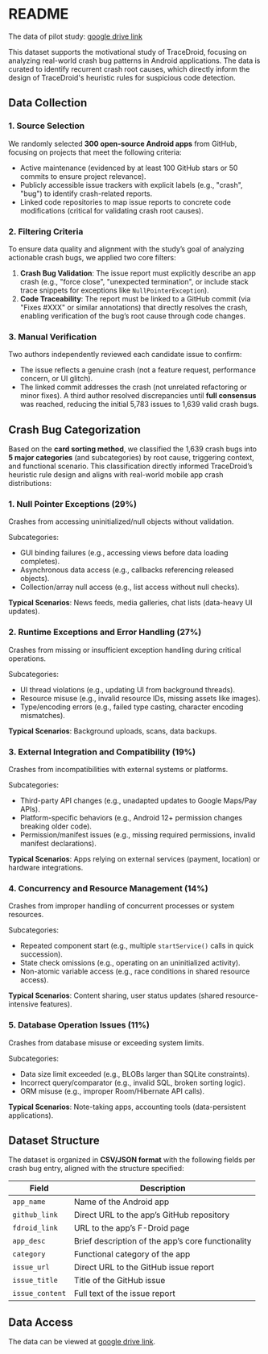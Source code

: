 # README

The data of pilot study: [google drive link](https://drive.google.com/file/d/19o99vec36Z4VFzwBGJ_iLlY30cccMFqs/view?usp=sharing)

This dataset supports the motivational study of TraceDroid, focusing on analyzing real-world crash bug patterns in Android applications. The data is curated to identify recurrent crash root causes, which directly inform the design of TraceDroid's heuristic rules for suspicious code detection.

## Data Collection

### 1. Source Selection

We randomly selected **300 open-source Android apps** from GitHub, focusing on projects that meet the following criteria:

- Active maintenance (evidenced by at least 100 GitHub stars or 50 commits to ensure project relevance).
- Publicly accessible issue trackers with explicit labels (e.g., "crash", "bug") to identify crash-related reports.
- Linked code repositories to map issue reports to concrete code modifications (critical for validating crash root causes).

### 2. Filtering Criteria

To ensure data quality and alignment with the study’s goal of analyzing actionable crash bugs, we applied two core filters:

1. **Crash Bug Validation**: The issue report must explicitly describe an app crash (e.g., "force close", "unexpected termination", or include stack trace snippets for exceptions like `NullPointerException`).
2. **Code Traceability**: The report must be linked to a GitHub commit (via "Fixes #XXX" or similar annotations) that directly resolves the crash, enabling verification of the bug’s root cause through code changes.

### 3. Manual Verification

Two authors independently reviewed each candidate issue to confirm:

- The issue reflects a genuine crash (not a feature request, performance concern, or UI glitch).
- The linked commit addresses the crash (not unrelated refactoring or minor fixes).
A third author resolved discrepancies until **full consensus** was reached, reducing the initial 5,783 issues to 1,639 valid crash bugs.


## Crash Bug Categorization

Based on the **card sorting method**, we classified the 1,639 crash bugs into **5 major categories** (and subcategories) by root cause, triggering context, and functional scenario. This classification directly informed TraceDroid’s heuristic rule design and aligns with real-world mobile app crash distributions:

### 1. Null Pointer Exceptions (29%)

Crashes from accessing uninitialized/null objects without validation.  

Subcategories:

- GUI binding failures (e.g., accessing views before data loading completes).
- Asynchronous data access (e.g., callbacks referencing released objects).
- Collection/array null access (e.g., list access without null checks).  

**Typical Scenarios**: News feeds, media galleries, chat lists (data-heavy UI updates).

### 2. Runtime Exceptions and Error Handling (27%)

Crashes from missing or insufficient exception handling during critical operations.  

Subcategories:

- UI thread violations (e.g., updating UI from background threads).
- Resource misuse (e.g., invalid resource IDs, missing assets like images).
- Type/encoding errors (e.g., failed type casting, character encoding mismatches).  

**Typical Scenarios**: Background uploads, scans, data backups.

### 3. External Integration and Compatibility (19%)

Crashes from incompatibilities with external systems or platforms.  

Subcategories:

- Third-party API changes (e.g., unadapted updates to Google Maps/Pay APIs).
- Platform-specific behaviors (e.g., Android 12+ permission changes breaking older code).
- Permission/manifest issues (e.g., missing required permissions, invalid manifest declarations).  

**Typical Scenarios**: Apps relying on external services (payment, location) or hardware integrations.

### 4. Concurrency and Resource Management (14%)

Crashes from improper handling of concurrent processes or system resources.  

Subcategories:

- Repeated component start (e.g., multiple `startService()` calls in quick succession).
- State check omissions (e.g., operating on an uninitialized activity).
- Non-atomic variable access (e.g., race conditions in shared resource access).  

**Typical Scenarios**: Content sharing, user status updates (shared resource-intensive features).

### 5. Database Operation Issues (11%)

Crashes from database misuse or exceeding system limits.  

Subcategories:

- Data size limit exceeded (e.g., BLOBs larger than SQLite constraints).
- Incorrect query/comparator (e.g., invalid SQL, broken sorting logic).
- ORM misuse (e.g., improper Room/Hibernate API calls).  

**Typical Scenarios**: Note-taking apps, accounting tools (data-persistent applications).


## Dataset Structure
The dataset is organized in **CSV/JSON format** with the following fields per crash bug entry, aligned with the structure specified:

| Field               | Description                                                                 |
|---------------------|-----------------------------------------------------------------------------|
| `app_name`          | Name of the Android app|
| `github_link`       | Direct URL to the app’s GitHub repository |
| `fdroid_link`       | URL to the app’s F-Droid page |
| `app_desc`          | Brief description of the app’s core functionality |
| `category`          | Functional category of the app |
| `issue_url`         | Direct URL to the GitHub issue report |
| `issue_title`       | Title of the GitHub issue |
| `issue_content`     | Full text of the issue report |

## Data Access

The data can be viewed at [google drive link](https://drive.google.com/file/d/19o99vec36Z4VFzwBGJ_iLlY30cccMFqs/view?usp=sharing).